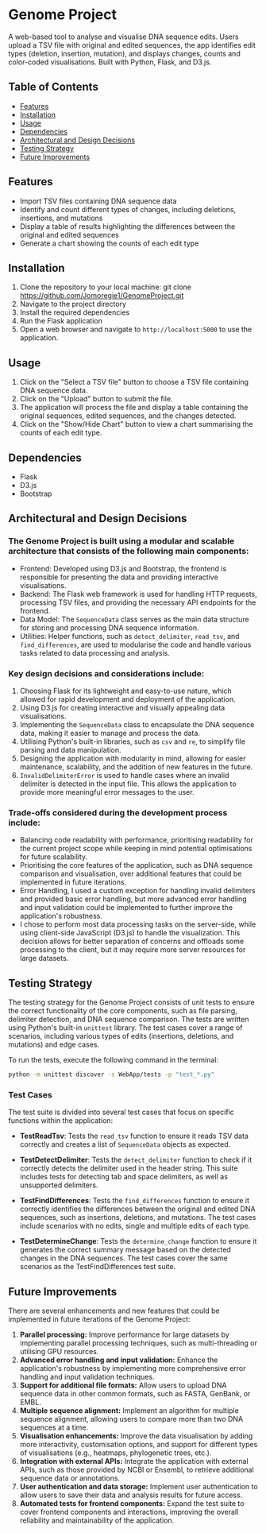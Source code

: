 # Genome Project
A web-based tool to analyse and visualise DNA sequence edits. Users upload a TSV file with original and edited sequences, the app identifies edit types (deletion, insertion, mutation), and displays changes, counts and color-coded visualisations. Built with Python, Flask, and D3.js.

## Table of Contents

- [Features](#features)
- [Installation](#installation)
- [Usage](#usage)
- [Dependencies](#dependencies)
- [Architectural and Design Decisions](#architectural-and-design-decisions)
- [Testing Strategy](#testing-strategy)
- [Future Improvements](#future-improvements)


## Features

- Import TSV files containing DNA sequence data
- Identify and count different types of changes, including deletions, insertions, and mutations
- Display a table of results highlighting the differences between the original and edited sequences
- Generate a chart showing the counts of each edit type

## Installation

1. Clone the repository to your local machine: git clone https://github.com/Jomoregie1/GenomeProject.git
2. Navigate to the project directory
3. Install the required dependencies
4. Run the Flask application
5. Open a web browser and navigate to `http://localhost:5000` to use the application.

## Usage

1. Click on the "Select a TSV file" button to choose a TSV file containing DNA sequence data.
2. Click on the "Upload" button to submit the file.
3. The application will process the file and display a table containing the original sequences, edited sequences, and the changes detected.
4. Click on the "Show/Hide Chart" button to view a chart summarising the counts of each edit type.

## Dependencies

- Flask
- D3.js
- Bootstrap

## Architectural and Design Decisions

### The Genome Project is built using a modular and scalable architecture that consists of the following main components:

- Frontend: Developed using D3.js and Bootstrap, the frontend is responsible for presenting the data and providing interactive visualisations.
- Backend: The Flask web framework is used for handling HTTP requests, processing TSV files, and providing the necessary API endpoints for the frontend.
- Data Model: The `SequenceData` class serves as the main data structure for storing and processing DNA sequence information.
- Utilities: Helper functions, such as `detect_delimiter`, `read_tsv`, and `find_differences`, are used to modularise the code and handle various tasks related to data processing and analysis.

### Key design decisions and considerations include:

1. Choosing Flask for its lightweight and easy-to-use nature, which allowed for rapid development and deployment of the application.
2. Using D3.js for creating interactive and visually appealing data visualisations.
3. Implementing the `SequenceData` class to encapsulate the DNA sequence data, making it easier to manage and process the data.
4. Utilising Python's built-in libraries, such as `csv` and `re`, to simplify file parsing and data manipulation.
5. Designing the application with modularity in mind, allowing for easier maintenance, scalability, and the addition of new features in the future.
6. `InvalidDelimiterError` is used to handle cases where an invalid delimiter is detected in the input file. This allows the application to provide more meaningful error messages to the user.

### Trade-offs considered during the development process include:

- Balancing code readability with performance, prioritising readability for the current project scope while keeping in mind potential optimisations for future scalability.
- Prioritising the core features of the application, such as DNA sequence comparison and visualisation, over additional features that could be implemented in future iterations.
- Error Handling, I used a custom exception for handling invalid delimiters and provided basic error handling, but more advanced error handling and input validation could be implemented to further improve the application's robustness.
- I chose to perform most data processing tasks on the server-side, while using client-side JavaScript (D3.js) to handle the visualization. This decision allows for better separation of concerns and offloads some processing to the client, but it may require more server resources for large datasets.

## Testing Strategy

The testing strategy for the Genome Project consists of unit tests to ensure the correct functionality of the core components, such as file parsing, delimiter detection, and DNA sequence comparison. The tests are written using Python's built-in `unittest` library. The test cases cover a range of scenarios, including various types of edits (insertions, deletions, and mutations) and edge cases.

To run the tests, execute the following command in the terminal:

```bash
python -m unittest discover -s WebApp/tests -p "test_*.py"
```
### Test Cases

The test suite is divided into several test cases that focus on specific functions within the application:

- **TestReadTsv**: Tests the `read_tsv` function to ensure it reads TSV data correctly and creates a list of `SequenceData` objects as expected.

- **TestDetectDelimiter**: Tests the `detect_delimiter` function to check if it correctly detects the delimiter used in the header string. This suite includes tests for detecting tab and space delimiters, as well as unsupported delimiters.

- **TestFindDifferences**: Tests the `find_differences` function to ensure it correctly identifies the differences between the original and edited DNA sequences, such as insertions, deletions, and mutations. The test cases include scenarios with no edits, single and multiple edits of each type.

- **TestDetermineChange**: Tests the `determine_change` function to ensure it generates the correct summary message based on the detected changes in the DNA sequences. The test cases cover the same scenarios as the TestFindDifferences test suite.

## Future Improvements

There are several enhancements and new features that could be implemented in future iterations of the Genome Project:

1. **Parallel processing:** Improve performance for large datasets by implementing parallel processing techniques, such as multi-threading or utilising GPU resources.
2. **Advanced error handling and input validation:** Enhance the application's robustness by implementing more comprehensive error handling and input validation techniques.
3. **Support for additional file formats:** Allow users to upload DNA sequence data in other common formats, such as FASTA, GenBank, or EMBL.
4. **Multiple sequence alignment:** Implement an algorithm for multiple sequence alignment, allowing users to compare more than two DNA sequences at a time.
5. **Visualisation enhancements:** Improve the data visualisation by adding more interactivity, customisation options, and support for different types of visualisations (e.g., heatmaps, phylogenetic trees, etc.).
6. **Integration with external APIs:** Integrate the application with external APIs, such as those provided by NCBI or Ensembl, to retrieve additional sequence data or annotations.
7. **User authentication and data storage:** Implement user authentication to allow users to save their data and analysis results for future access.
8. **Automated tests for frontend components:** Expand the test suite to cover frontend components and interactions, improving the overall reliability and maintainability of the application.
